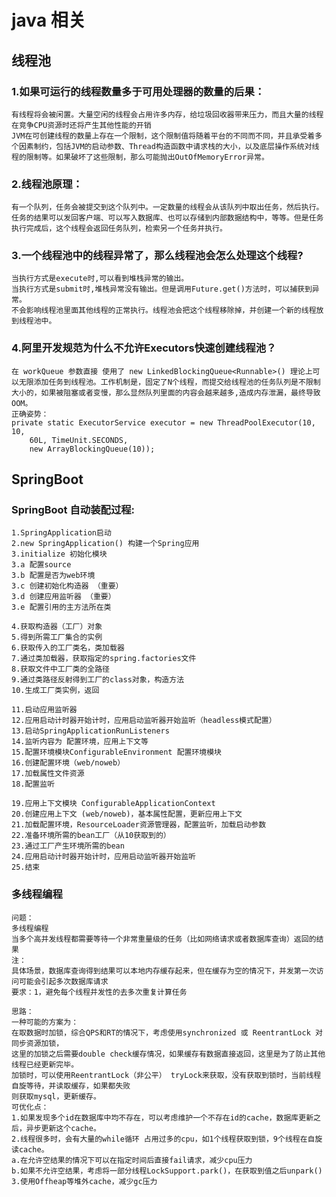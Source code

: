# java 相关

## 线程池

### 1.如果可运行的线程数量多于可用处理器的数量的后果：
	有线程将会被闲置。大量空闲的线程会占用许多内存，给垃圾回收器带来压力，而且大量的线程在竞争CPU资源时还将产生其他性能的开销
	JVM在可创建线程的数量上存在一个限制，这个限制值将随着平台的不同而不同，并且承受着多个因素制约，包括JVM的启动参数、Thread构造函数中请求栈的大小，以及底层操作系统对线程的限制等。如果破坏了这些限制，那么可能抛出OutOfMemoryError异常。
### 2.线程池原理：
	有一个队列，任务会被提交到这个队列中。一定数量的线程会从该队列中取出任务，然后执行。任务的结果可以发回客户端、可以写入数据库、也可以存储到内部数据结构中，等等。但是任务执行完成后，这个线程会返回任务队列，检索另一个任务并执行。
### 3.一个线程池中的线程异常了，那么线程池会怎么处理这个线程?
	当执行方式是execute时,可以看到堆栈异常的输出。
	当执行方式是submit时,堆栈异常没有输出。但是调用Future.get()方法时，可以捕获到异常。
	不会影响线程池里面其他线程的正常执行。线程池会把这个线程移除掉，并创建一个新的线程放到线程池中。
### 4.阿里开发规范为什么不允许Executors快速创建线程池？
	在 workQueue 参数直接 使用了 new LinkedBlockingQueue<Runnable>() 理论上可以无限添加任务到线程池。工作机制是，固定了N个线程，而提交给线程池的任务队列是不限制大小的，如果被阻塞或者变慢，那么显然队列里面的内容会越来越多,造成内存泄漏，最终导致OOM。
	正确姿势：
	private static ExecutorService executor = new ThreadPoolExecutor(10, 10,
        60L, TimeUnit.SECONDS,
        new ArrayBlockingQueue(10));

## SpringBoot
### SpringBoot 自动装配过程:
    1.SpringApplication启动
    2.new SpringApplication() 构建一个Spring应用
    3.initialize 初始化模块
    3.a 配置source
    3.b 配置是否为web环境
    3.c 创建初始化构造器 （重要）
    3.d 创建应用监听器 （重要）
    3.e 配置引用的主方法所在类
    
    4.获取构造器（工厂）对象
    5.得到所需工厂集合的实例
    6.获取传入的工厂类名，类加载器
    7.通过类加载器，获取指定的spring.factories文件
    8.获取文件中工厂类的全路径
    9.通过类路径反射得到工厂的class对象，构造方法
    10.生成工厂类实例，返回
    
    11.启动应用监听器
    12.应用启动计时器开始计时，应用启动监听器开始监听（headless模式配置）
    13.启动SpringApplicationRunListeners 
    14.监听内容为 配置环境，应用上下文等
    15.配置环境模块ConfigurableEnvironment 配置环境模块
    16.创建配置环境（web/noweb）
    17.加载属性文件资源
    18.配置监听
     
    19.应用上下文模块 ConfigurableApplicationContext
    20.创建应用上下文 (web/noweb)，基本属性配置，更新应用上下文
    21.加载配置环境，ResourceLoader资源管理器，配置监听，加载启动参数
    22.准备环境所需的bean工厂（从10获取到的）
    23.通过工厂产生环境所需的bean
    24.应用启动计时器开始计时，应用启动监听器开始监听
    25.结束

### 多线程编程    
    问题：
    多线程编程
    当多个高并发线程都需要等待一个非常重量级的任务（比如网络请求或者数据库查询）返回的结果
    注：
    具体场景，数据库查询得到结果可以本地内存缓存起来，但在缓存为空的情况下，并发第一次访问可能会引起多次数据库请求
    要求：1，避免每个线程并发性的去多次重复计算任务
    
    思路：
    一种可能的方案为：
    在取数据时加锁，综合QPS和RT的情况下，考虑使用synchronized 或 ReentrantLock 对同步资源加锁，
    这里的加锁之后需要double check缓存情况，如果缓存有数据直接返回，这里是为了防止其他线程已经更新完毕。
    加锁时，可以使用ReentrantLock（非公平） tryLock来获取，没有获取到锁时，当前线程自旋等待，并读取缓存，如果都失败
    则获取mysql，更新缓存。
    可优化点：
    1.如果发现多个id在数据库中均不存在，可以考虑维护一个不存在id的cache，数据库更新之后，异步更新这个cache。
    2.线程很多时，会有大量的while循环 占用过多的cpu，如1个线程获取到锁，9个线程在自旋读cache。
    a.在允许空结果的情况下可以在指定时间后直接fail请求，减少cpu压力
    b.如果不允许空结果，考虑将一部分线程LockSupport.park()，在获取到值之后unpark()
    3.使用Offheap等堆外cache，减少gc压力